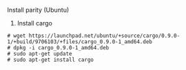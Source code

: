 
Install parity (Ubuntu)
1. Install cargo
```
# wget https://launchpad.net/ubuntu/+source/cargo/0.9.0-1/+build/9706103/+files/cargo_0.9.0-1_amd64.deb
# dpkg -i cargo_0.9.0-1_amd64.deb
# sudo apt-get update
# sudo apt-get install cargo
```
